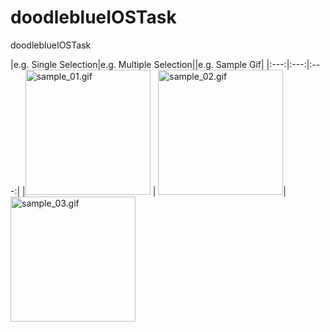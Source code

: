 # doodleblueIOSTask
doodleblueIOSTask


|e.g. Single Selection|e.g. Multiple Selection||e.g. Sample Gif|
|:---:|:---:|:---:|
|<img src="https://github.com/sUdayBhaksar/doodleblueIOSTask/blob/master/Simulator%20Screen%20Shot%20-%20iPhone%2011%20Pro%20Max%20-%202020-07-07%20at%2016.02.40.png" alt="sample_01.gif" width="200px" /> | <img src="https://github.com/sUdayBhaksar/doodleblueIOSTask/blob/master/Simulator%20Screen%20Shot%20-%20iPhone%2011%20Pro%20Max%20-%202020-07-07%20at%2016.02.45.png" alt="sample_02.gif" width="200px" />| <img src="https://github.com/sUdayBhaksar/doodleblueIOSTask/blob/master/sampleIosOne.gif" alt="sample_03.gif" width="200px" />
